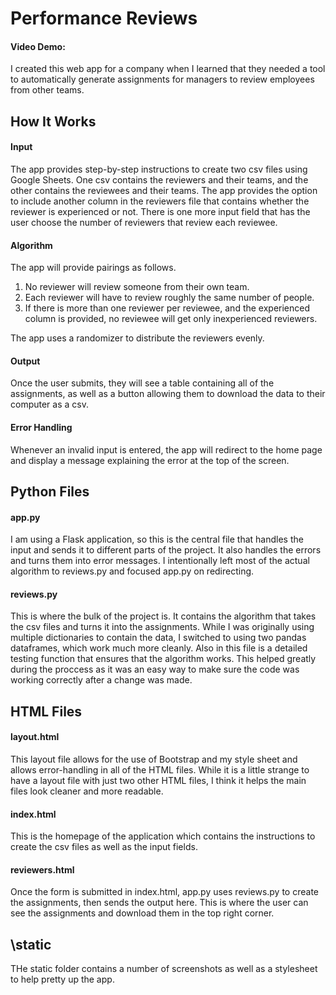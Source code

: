 # Performance Reviews
#### Video Demo:  <URL HERE>

I created this web app for a company when I learned that they needed a tool to automatically generate assignments for managers to review employees from other teams.

## How It Works

#### Input

The app provides step-by-step instructions to create two csv files using Google Sheets. One csv contains the reviewers and their teams, and the other contains the reviewees and their teams. The app provides the option to include another column in the reviewers file that contains whether the reviewer is experienced or not. There is one more input field that has the user choose the number of reviewers that review each reviewee.

#### Algorithm

The app will provide pairings as follows.

1. No reviewer will review someone from their own team.
2. Each reviewer will have to review roughly the same number of people.
3. If there is more than one reviewer per reviewee, and the experienced column is provided, no reviewee will get only inexperienced reviewers.

The app uses a randomizer to distribute the reviewers evenly.

#### Output

Once the user submits, they will see a table containing all of the assignments, as well as a button allowing them to download the data to their computer as a csv.

#### Error Handling

Whenever an invalid input is entered, the app will redirect to the home page and display a message explaining the error at the top of the screen.

## Python Files

#### app.py

I am using a Flask application, so this is the central file that handles the input and sends it to different parts of the project. It also handles the errors and turns them into error messages. I intentionally left most of the actual algorithm to reviews.py and focused app.py on redirecting.

#### reviews.py

This is where the bulk of the project is. It contains the algorithm that takes the csv files and turns it into the assignments. While I was originally using multiple dictionaries to contain the data, I switched to using two pandas dataframes, which work much more cleanly. Also in this file is a detailed testing function that ensures that the algorithm works. This helped greatly during the proccess as it was an easy way to make sure the code was working correctly after a change was made.

## HTML Files

#### layout.html

This layout file allows for the use of Bootstrap and my style sheet and allows error-handling in all of the HTML files. While it is a little strange to have a layout file with just two other HTML files, I think it helps the main files look cleaner and more readable.

#### index.html

This is the homepage of the application which contains the instructions to create the csv files as well as the input fields.

#### reviewers.html

Once the form is submitted in index.html, app.py uses reviews.py to create the assignments, then sends the output here. This is where the user can see the assignments and download them in the top right corner.

## \static

THe static folder contains a number of screenshots as well as a stylesheet to help pretty up the app.